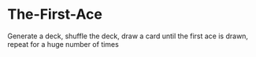 # The-First-Ace
Generate a deck, shuffle the deck, draw a card until the first ace is drawn, repeat for a huge number of times
